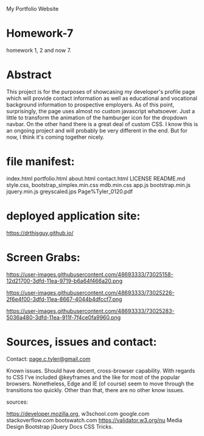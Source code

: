 My Portfolio Website


# Homework-7
homework 1, 2 and now 7.


# Abstract

This project is for the purposes of showcasing my developer's profile page which will provide contact information as well as educational and vocational background information to prospective employers.  As of this point, surprisingly, the page uses almost no custom javascript whatsoever.  Just a little to transform the animation of the hamburger icon for the dropdown navbar.  On the other hand there is a great deal of custom CSS. I know this is an ongoing project and will probably be very different in the end.  But for now, I think it's coming together nicely.  

# file manifest:

index.html
portfolio.html
about.html
contact.html
LICENSE 
README.md 
style.css,
bootstrap_simplex.min.css
mdb.min.css
app.js
bootstrap.min.js
jquery.min.js
greyscaled.jps
Page%Tyler_0120.pdf


# deployed application site:


https://drthisguy.github.io/


# Screen Grabs:
https://user-images.githubusercontent.com/48693333/73025158-12d21700-3dfd-11ea-9719-b6a64f466a20.png

https://user-images.githubusercontent.com/48693333/73025226-2f6e4f00-3dfd-11ea-8667-4044b4dfccf7.png

https://user-images.githubusercontent.com/48693333/73025283-5036a480-3dfd-11ea-911f-7f4ce0fa9960.png


# Sources, issues and contact:

Contact: page.c.tyler@gmail.com

Known issues.
Should have decent, cross-browser capability. With regards to CSS I've included @keyframes and the like for most of the popular browsers. Nonetheless, Edge and IE (of course) seem to move through the transitions too quickly. Other than that, there are no other know issues. 

sources:

https://developer.mozilla.org, 
w3school.com 
google.com 
stackoverflow.com
bootswatch.com
https://validator.w3.org/nu
Media Design Bootstrap
jQuery Docs
CSS Tricks.


